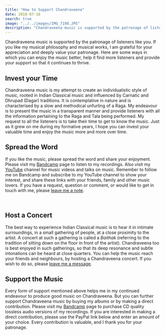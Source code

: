 ```yaml
---
title: "How to Support Chandraveena"
date: 2018-07-16
search: true
image: "../../images/IMG_7198.JPG"
description: "Chandraveena music is supported by the patronage of listeners like you. Learn how you can help the music find more listeners and continue to thrive."
---
```


Chandraveena music is supported by the patronage of listeners like you. If you like my musical philosophy and musical works, I am grateful for your appreciation and deeply value your patronage. Here are some ways in which you can enjoy the music better, help it find more listeners and provide your support so that it continues to thrive.

## Invest your Time
Chandraveena music is my attempt to create an individualistic style of music, rooted in Indian Classical music and influenced by Carnatic and Dhrupad (Dagar) traditions. It is contemplative in nature and is characterised by a slow and methodical unfurling of a Raga. My endeavour is to present the music in a transparent manner and provide listeners with all the information pertaining to the Raga and Tala being performed. My request to all the listeners is to take their time to get to know the music. Just as it grew on me during my formative years, I hope you can invest your valuable time and enjoy the music more and more over time.

## Spread the Word
If you like the music, please spread the word and share your enjoyment. Please visit my <a href="https://chandraveena.bandcamp.com/"><inline-button background="#408294">Bandcamp</inline-button></a> page to listen to my recordings. Also visit my <a href="https://www.youtube.com/channel/UCxPyMV4LS9YBePXM0mV4hjg"><inline-button background="#ff0000">YouTube</inline-button></a> channel for music videos and talks on music. Remember to follow me on Bandcamp and subscribe to my YouTube channel to show your interest, and share these links with your friends, family and other music lovers. If you have a request, question or comment, or would like to get in touch with me, please [leave me a note](/contact/).

<br>

## Host a Concert
The best way to experience Indian Classical music is to hear it in intimate surroundings, in a small gathering of people, at a close proximity to the artist. A concert at such a gathering is called a *Baithak* (referring to the tradition of sitting down on the floor in front of the artist). Chandraveena too is best enjoyed in such gatherings, so that its deep resonance and subtle intonations can be heard at close quarters. You can help the music reach your friends and neighbours, by hosting a Chandraveena concert. If you wish to do so, please [leave me a message](/contact/).

## Support the Music
Every form of support mentioned above helps me in my continued endeavour to produce good music on Chandraveena. But you can further support Chandraveena music by buying my albums or by making a direct contribution. Please visit my <a href="https://chandraveena.bandcamp.com/"><inline-button background="#408294">Bandcamp</inline-button></a> page to purchase CD quality lossless audio versions of my recordings. If you are interested in making a direct contribution, please use the PayPal link below and enter an amount of your choice. Every contribution is valuable, and I thank you for your patronage.

<br>

<notice-box center=" ">

<support-button></support-button>

</notice-box>
